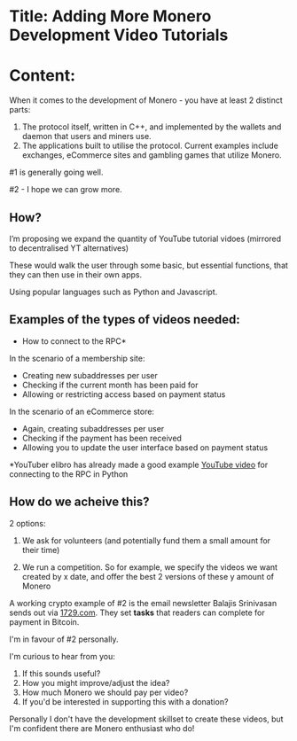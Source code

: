 # Title: Adding More Monero Development Video Tutorials 

# Content:

When it comes to the development of Monero - you have at least 2 distinct parts:

1) The protocol itself, written in C++, and implemented by the wallets and daemon that users and miners use.
2) The applications built to utilise the protocol. Current examples include exchanges, eCommerce sites and gambling games that utilize Monero.

#1 is generally going well.

#2 - I hope we can grow more.

## How?

I’m proposing we expand the quantity of YouTube tutorial vidoes (mirrored to decentralised YT alternatives)

These would walk the user through some basic, but essential functions, that they can then use in their own apps.

Using popular languages such as Python and Javascript.

## Examples of the types of videos needed:

* How to connect to the RPC*

In the scenario of a membership site:

* Creating new subaddresses per user
* Checking if the current month has been paid for
* Allowing or restricting access based on payment status

In the scenario of an eCommerce store:

* Again, creating subaddresses per user
* Checking if the payment has been received
* Allowing you to update the user interface based on payment status

*YouTuber elibro has already made a good example [YouTube video](https://www.youtube.com/watch?v=55zn419eFcY) for connecting to the RPC in Python

## How do we acheive this?

2 options:

1) We ask for volunteers (and potentially fund them a small amount for their time)

2) We run a competition. So for example, we specify the videos we want created by x date, and offer the best 2 versions of these y amount of Monero

A working crypto example of #2 is the email newsletter Balajis Srinivasan sends out via [1729.com](https://1729.com/all). They set **tasks** that readers can complete for payment in Bitcoin.

I'm in favour of #2 personally.

I'm curious to hear from you:

1) If this sounds useful?
2) How you might improve/adjust the idea?
3) How much Monero we should pay per video?
4) If you'd be interested in supporting this with a donation?

Personally I don't have the development skillset to create these videos, but I'm confident there are Monero enthusiast who do! 
